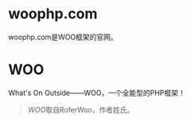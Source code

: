 # woophp.com
woophp.com是WOO框架的官网。

# WOO
What's On Outside——WOO，一个全能型的PHP框架！

> *WOO*取自RoferWoo，作者姓氏。